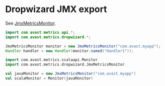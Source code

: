 # Dropwizard JMX export

See [JmxMetricsMonitor](dropwizard/src/main/java/com/avast/metrics/dropwizard/JmxMetricsMonitor.java).

```java
import com.avast.metrics.api.*;
import com.avast.metrics.dropwizard.*;

JmxMetricsMonitor monitor = new JmxMetricsMonitor("com.avast.myapp");
Handler handler = new Handler(monitor.named("Handler1"));
```

```scala
import com.avast.metrics.scalaapi.Monitor
import com.avast.metrics.dropwizard.JmxMetricsMonitor

val javaMonitor = new JmxMetricsMonitor("com.avast.myapp")
val scalaMonitor = Monitor(javaMonitor)
```